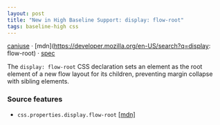 ```yaml
---
layout: post
title: "New in High Baseline Support: display: flow-root"
tags: baseline-high css
---
```


[caniuse](https://caniuse.com/?search=display-flow-root) · [mdn](https://developer.mozilla.org/en-US/search?q=display: flow-root) · [spec](https://drafts.csswg.org/css-display-3/#inner-model)

The `display: flow-root` CSS declaration sets an element as the root element of a new flow layout for its children, preventing margin collapse with sibling elements.

### Source features

- ``css.properties.display.flow-root`` [[mdn]](https://developer.mozilla.org/en-US/search?q=css.properties.display.flow-root)

